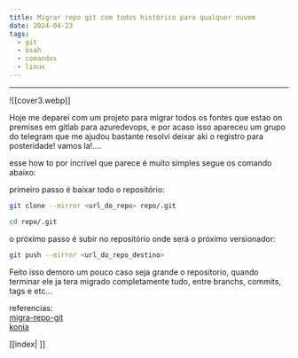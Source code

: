 ```yaml
---
title: Migrar repo git com todos histórico para qualquer nuvem
date: 2024-04-23
tags:
  - git
  - bsah
  - comandos
  - linux
---
```

---

![[cover3.webp]]

Hoje me deparei com um projeto para migrar todos os fontes que estao on premises em gitlab para azuredevops, e por acaso isso apareceu um grupo do telegram que me ajudou bastante resolvi deixar aki o registro para posteridade! vamos la!….

esse how to por incrível que parece é muito simples segue os comando abaixo:  
  
primeiro passo é baixar todo o repositório:

```bash
git clone --mirror <url_do_repo> repo/.git

cd repo/.git
```

o próximo passo é subir no repositório onde será o próximo versionador:

```bash
git push --mirror <url_do_repo_destino>
```

Feito isso demoro um pouco caso seja grande o repositorio, quando terminar ele ja tera migrado completamente tudo, entre branchs, commits, tags e etc…

referencias:  
[migra-repo-git](https://github.com/douglastos/migra-repo-git/blob/main/README.md)  
[konia](https://konia.com.br/como-migrar-um-repositorio-git-com-historico/)

[[index| ]]

<script src="https://giscus.app/client.js" data-repo="douglastos/douglastos.github.io" data-repo-id="R_kgDOLvf9iw"
data-category="General" data-category-id="DIC_kwDOLixoLc4CeGqc" data-mapping="title"data-strict="1"data-reactions-enabled="1"data-emit-metadata="0"data-input-position="bottom"data-theme="dark"data-lang="pt"crossorigin="anonymous"async>
</script>
